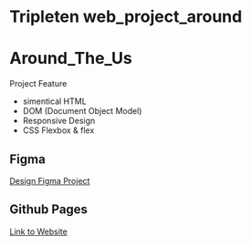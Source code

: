 # Tripleten web_project_around

# Around_The_Us

Project Feature

<ul>
  <li>simentical HTML</li>
  <li>DOM (Document Object Model)</li>
  <li>Responsive Design</li>
  <li>CSS Flexbox & flex
  </li>
</ul>

## Figma

[Design Figma Project](https://www.figma.com/file/89jWb7ipy9wiA4vVDIRKS8/Web_Brief_Sprint_5_ID-%7C-Di-Sekitar-A.S.-%7C-desktop-%2B-mobile?node-id=0%3A1&mode=dev)

## Github Pages

[Link to Website](https://dhannyahmad.github.io/web_project_around/)
